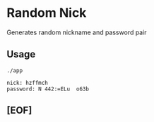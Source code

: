 # Random Nick

Generates random nickname and password pair

## Usage

```
./app

nick: hzffmch
password: N 442:=ELu  o63b
```

## [EOF]
